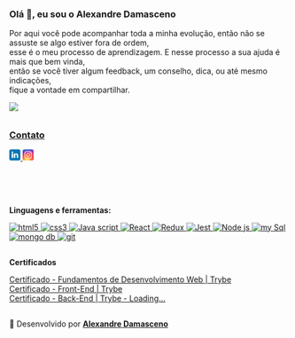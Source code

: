 ### Olá 👋, eu sou o Alexandre Damasceno

<div>
  <p>Por aqui você pode acompanhar toda a minha evolução, então não se assuste se algo estiver fora de ordem, <br>esse é o meu processo de aprendizagem. E nesse processo a sua ajuda é mais que bem vinda, <br>então se você tiver algum feedback, um conselho, dica, ou até mesmo indicações, <br>fique a vontade em compartilhar. </p>
</div>

<div>
  <a href="https://github.com/alexandredamasceno">
  <img height="180em" src="https://github-readme-stats.vercel.app/api?username=alexandredamasceno&show_icons=true&theme=tokyonight&include_all_commits=true&count_private=true"/>
<!--   <img height="180em" width="400em" src="https://github-readme-stats.vercel.app/api/top-langs/?username=alexandredamasceno&layout=compact&langs_count=7&theme=highcontrast"/> -->
</div>
  
 ##
  
<h3>Contato</h3>
  <div align="left">
  <span  >
    <a href="https://www.linkedin.com/in/alexandredamasceno/" >
      <img src="https://raw.githubusercontent.com/edent/SuperTinyIcons/bed6907f8e4f5cb5bb21299b9070f4d7c51098c0/images/svg/linkedin.svg" width="4%" />
    </a>
  </span>
  <span>
    <a href="https://www.instagram.com/eu.alexandredamasceno/" >
      <img src="https://raw.githubusercontent.com/edent/SuperTinyIcons/bed6907f8e4f5cb5bb21299b9070f4d7c51098c0/images/svg/instagram.svg" width="4%"/>
      </a>
  </span>
<!--   <span>
    <a href="mailto:dangelo.silva.miranda@gmail.com?subject=Contato%20iniciado%20por%20github">
      <img src="https://raw.githubusercontent.com/edent/SuperTinyIcons/bed6907f8e4f5cb5bb21299b9070f4d7c51098c0/images/svg/email.svg" width="4%" />
      </a>
    </span> -->
    <br>
    <br>
  
  ##
<div style="display: inline_block"><br>
  <p><strong>Linguagens e ferramentas: </strong></p>
  <a target="_blank" href="https://www.w3schools.com/tags/default.asp" rel="nofollow">
    <img alt="html5" width="38px" src="https://cdn.jsdelivr.net/gh/devicons/devicon/icons/html5/html5-plain.svg" />
  </a>
  <a target="_blank" href="https://www.w3schools.com/cssref/default.asp" rel="nofollow">
    <img alt="css3" width="38px" src="https://cdn.jsdelivr.net/gh/devicons/devicon/icons/css3/css3-plain.svg" />
  </a>
  <a target="_blank" href="https://www.w3schools.com/jsref/default.asp" rel="nofollow">
    <img alt="Java script" width="38px" src="https://cdn.jsdelivr.net/gh/devicons/devicon/icons/javascript/javascript-plain.svg" />
  </a>
  <a target="_blank" href="https://pt-br.reactjs.org/docs/getting-started.html" rel="nofollow">
    <img alt="React" width="38px" src="https://cdn.jsdelivr.net/gh/devicons/devicon/icons/react/react-original.svg" />
  </a>
  <a target="_blank" href="https://redux.js.org/introduction/getting-started" rel="nofollow">
    <img alt="Redux" width="38px" src="https://cdn.jsdelivr.net/gh/devicons/devicon/icons/redux/redux-original.svg" />
  </a>
  <a target="_blank" href="https://jestjs.io/pt-BR/docs/getting-started" rel="nofollow">
    <img alt="Jest" width="38px" src="https://cdn.jsdelivr.net/gh/devicons/devicon/icons/jest/jest-plain.svg" />
  </a>
  <a target="_blank" href="https://nodejs.org/pt-br/docs/" rel="nofollow">
    <img alt="Node js" width="38px" src="https://cdn.jsdelivr.net/gh/devicons/devicon/icons/nodejs/nodejs-plain.svg" />
  </a>
  <a target="_blank" href="https://dev.mysql.com/doc/" rel="nofollow">
    <img alt="my Sql" width="38px" src="https://cdn.jsdelivr.net/gh/devicons/devicon/icons/mysql/mysql-plain.svg" />
  </a>
  <a target="_blank" href="https://docs.mongodb.com/" rel="nofollow">
    <img alt="mongo db" width="38px" src="https://cdn.jsdelivr.net/gh/devicons/devicon/icons/mongodb/mongodb-plain.svg" />
  </a>
  <a target="_blank" href="https://git-scm.com/doc" rel="nofollow">
    <img alt="git" width="38px" src="https://cdn.jsdelivr.net/gh/devicons/devicon/icons/git/git-plain.svg" />
  </a>
</div>
  
  ##

<div id="study">
  <p> <strong>Certificados</strong></P>
<!--   <p>sou estudante de desenvolvimento Web Full-Stack na Trybe. </p> -->
  <a target="_blank" href="https://drive.google.com/file/d/158AQJW8QAI1p0RcctnKXiA6IPCMK_kmO/view?usp=sharing">
    Certificado - Fundamentos de Desenvolvimento Web | Trybe
  </a>
  
  <br>
  
  <a target="_blank" href="https://drive.google.com/file/d/1M7zVOtDts52TIoYMLgrO0hHKQGJE3vsQ/view?usp=sharing">
    Certificado - Front-End | Trybe
  </a>
  

  <br>
  
  <a target="_blank" href="">
    Certificado - Back-End | Trybe - Loading...
  </a> 

  
</div>

##

<p>🥇 Desenvolvido por <strong><a href='https://github.com/alexandredamasceno'>Alexandre Damasceno</a></strong></p>
